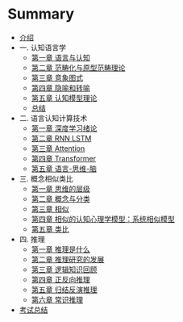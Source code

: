 # Summary

* [介绍](README.md)
* 一. 认知语言学
    * [第一章 语言与认知](content/chap11.md)
    * [第二章 范畴化与原型范畴理论](content/chap12.md)
    * [第三章 意象图式](content/chap13.md)
    * [第四章 隐喻和转喻](content/chap14.md)
    * [第五章 认知模型理论](content/chap15.md)
    * [总结](content/chap1-sum.md)
* 二. 语言认知计算技术
    * [第一章 深度学习绪论](content/chap21.md)
    * [第二章 RNN LSTM](content/chap22.md)
    * [第三章 Attention](content/chap23.md)
    * [第四章 Transformer](content/chap24.md)
    * [第五章 语言-思维-脑](content/chap25.md)
* 三. 概念相似类比
    * [第一章 思维的层级](content/chap31.md)
    * [第二章 概念与分类](content/chap32.md)
    * [第三章 相似](content/chap33.md)
    * [第四章 相似的认知心理学模型：系统相似模型](content/chap34.md)
    * [第五章 类比](content/chap35.md)
* 四. 推理
    * [第一章 推理是什么](content/chap41.md)
    * [第二章 推理研究的发展](content/chap42.md)
    * [第三章 逻辑知识回顾](content/chap43.md)
    * [第四章 正反向推理](content/chap44.md)
    * [第五章 归结反演推理](content/chap45.md)
    * [第六章 常识推理](content/chap46.md)
* [考试总结](content/exam.md)

